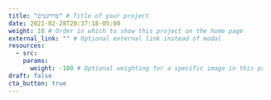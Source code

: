 ```yaml
---
title: "פרויקטים" # Title of your project
date: 2021-02-28T20:37:18-05:00
weight: 10 # Order in which to show this project on the home page
external_link: "" # Optional external link instead of modal
resources:
  - src:
    params:
      weight: -100 # Optional weighting for a specific image in this project folder
draft: false
cta_button: true
---
```

